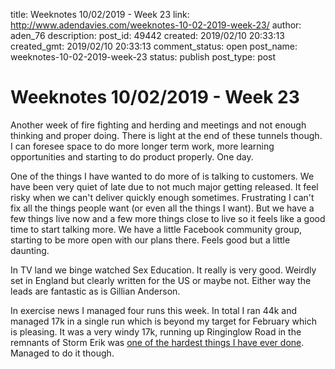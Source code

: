 title: Weeknotes 10/02/2019 - Week 23
link: http://www.adendavies.com/weeknotes-10-02-2019-week-23/
author: aden_76
description: 
post_id: 49442
created: 2019/02/10 20:33:13
created_gmt: 2019/02/10 20:33:13
comment_status: open
post_name: weeknotes-10-02-2019-week-23
status: publish
post_type: post

# Weeknotes 10/02/2019 - Week 23

Another week of fire fighting and herding and meetings and not enough thinking and proper doing. There is light at the end of these tunnels though. I can foresee space to do more longer term work, more learning opportunities and starting to do product properly. One day. 

One of the things I have wanted to do more of is talking to customers. We have been very quiet of late due to not much major getting released. It feel risky when we can't deliver quickly enough sometimes. Frustrating I can't fix all the things people want (or even all the things I want). But we have a few things live now and a few more things close to live so it feels like a good time to start talking more. We have a little Facebook community group, starting to be more open with our plans there. Feels good but a little daunting. 

In TV land we binge watched Sex Education. It really is very good. Weirdly set in England but clearly written for the US or maybe not. Either way the leads are fantastic as is Gillian Anderson.

In exercise news I managed four runs this week. In total I ran 44k and managed 17k in a single run which is beyond my target for February which is pleasing. It was a very windy 17k, running up Ringinglow Road in the remnants of Storm Erik was [one of the hardest things I have ever done](https://www.instagram.com/p/BtqGYSvgHn7/). Managed to do it though.